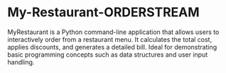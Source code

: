 # My-Restaurant-ORDERSTREAM
MyRestaurant is a Python command-line application that allows users to interactively order from a restaurant menu. It calculates the total cost, applies discounts, and generates a detailed bill. Ideal for demonstrating basic programming concepts such as data structures and user input handling.
